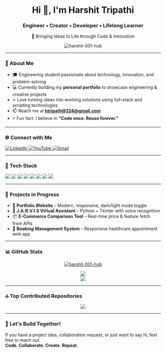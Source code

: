 <h1 align="center">Hi 👋, I'm Harshit Tripathi</h1>
<h3 align="center">Engineer • Creator • Developer • Lifelong Learner</h3>
<p align="center">🚀 Bringing Ideas to Life through Code & Innovation</p>
<p align="center"> <img src="https://komarev.com/ghpvc/?username=HARSHIT-001-hub&label=Profile%20views&color=0e75b6&style=flat" alt="harshit-001-hub" /> </p>

---

### 💫 About Me
- 🎓 Engineering student passionate about technology, innovation, and problem-solving  
- 💻 Currently building my **personal portfolio** to showcase engineering & creative projects  
- 🔥 Love turning ideas into working solutions using full-stack and scripting technologies  
- 📫 Reach me at **htripathi9324@gmail.com**  
- ⚡ Fun fact: I believe in **"Code once. Reuse forever."**

---

### 🌐 Connect with Me
<p align="left">
  <a href="https://linkedin.com/in/harshit-tripathi-2b0ab027b" target="_blank">
    <img src="https://img.shields.io/badge/LinkedIn-%230077B5.svg?style=for-the-badge&logo=linkedin&logoColor=white" alt="LinkedIn">
  </a>
  <a href="https://youtube.com/@HarshitBhaiya001" target="_blank">
    <img src="https://img.shields.io/badge/YouTube-%23FF0000.svg?style=for-the-badge&logo=youtube&logoColor=white" alt="YouTube">
  </a>
  <a href="mailto:htripathi9324@gmail.com">
    <img src="https://img.shields.io/badge/Email-D14836?style=for-the-badge&logo=gmail&logoColor=white" alt="Gmail">
  </a>
</p>

---

### 🧰 Tech Stack
<p align="left">
  <img src="https://img.shields.io/badge/html5-%23E34F26.svg?&style=for-the-badge&logo=html5&logoColor=white" />
  <img src="https://img.shields.io/badge/css3-%231572B6.svg?&style=for-the-badge&logo=css3&logoColor=white" />
  <img src="https://img.shields.io/badge/javascript-%23323330.svg?&style=for-the-badge&logo=javascript&logoColor=%23F7DF1E" />
  <img src="https://img.shields.io/badge/PHP-%23777BB4.svg?&style=for-the-badge&logo=php&logoColor=white" />
  <img src="https://img.shields.io/badge/python-3670A0?&style=for-the-badge&logo=python&logoColor=ffdd54" />
  <img src="https://img.shields.io/badge/MySQL-4479A1?&style=for-the-badge&logo=mysql&logoColor=white" />
  <img src="https://img.shields.io/badge/GitHub-%23121011.svg?&style=for-the-badge&logo=github&logoColor=white" />
  <img src="https://img.shields.io/badge/Apache-%23D42029.svg?&style=for-the-badge&logo=apache&logoColor=white" />
</p>

---

### 🚧 Projects in Progress
- 🔭 **Portfolio Website** – Modern, responsive, dark/light mode toggle  
- 🤖 **J.A.R.V.I.S Virtual Assistant** – Python + Tkinter with voice recognition  
- 📦 **E-Commerce Comparison Tool** – Real-time price & feature fetch from APIs  
- 🏥 **Booking Management System** – Responsive healthcare appointment web app  

---

### 📊 GitHub Stats

<div align="center">
<p align="center"> <a href="https://github.com/ryo-ma/github-profile-trophy"><img src="https://github-profile-trophy.vercel.app/?username=HARSHIT-001-hub" alt="harshit-001-hub" /></a> </p>
  <img src="https://nirzak-streak-stats.vercel.app/?user=HARSHIT-001-hub&theme=dark&hide_border=false" />
  <br/>
  <img src="https://github-readme-stats.vercel.app/api/top-langs/?username=HARSHIT-001-hub&theme=dark&hide_border=false&include_all_commits=false&count_private=false&layout=compact" />
</div>


---

### 🔝 Top Contributed Repositories



<p align="center">
  <img src="https://github-contributor-stats.vercel.app/api?username=HARSHIT-001-hub&limit=5&theme=tokyonight&combine_all_yearly_contributions=true" />
</p>

---


### 🚀 Let's Build Together!
If you have a project idea, collaboration request, or just want to say hi, feel free to reach out.  
**Code. Collaborate. Create. Repeat.**

<!-- Proudly crafted using GPRM (https://gprm.itsvg.in) -->

